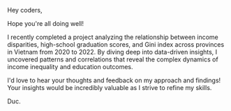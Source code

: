 Hey coders,

Hope you're all doing well! 

I recently completed a project analyzing the relationship between income disparities, high-school graduation scores, and Gini index across provinces in Vietnam from 2020 to 2022. By diving deep into data-driven insights, I uncovered patterns and correlations that reveal the complex dynamics of income inequality and education outcomes.

I'd love to hear your thoughts and feedback on my approach and findings! Your insights would be incredibly valuable as I strive to refine my skills.

Duc.
